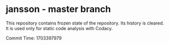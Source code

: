 # jansson - master branch

This repository contains frozen state of the repository.
Its history is cleared. It is used only for static code
analysis with Codacy.

Commit Time: 1703397979